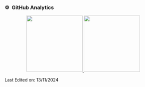 

### ⚙️ &nbsp;GitHub Analytics

<p align="center">
<a href="https://github.com/johanV15">
  <img height="180em" src="https://github-readme-stats-eight-theta.vercel.app/api?username=johanV15&show_icons=true&theme=algolia&include_all_commits=true&count_private=true"/>
  <img height="180em" src="https://github-readme-stats-eight-theta.vercel.app/api/top-langs/?username=johanV15&layout=compact&langs_count=8&theme=algolia"/>
</a>
</p>

Last Edited on: 13/11/2024
